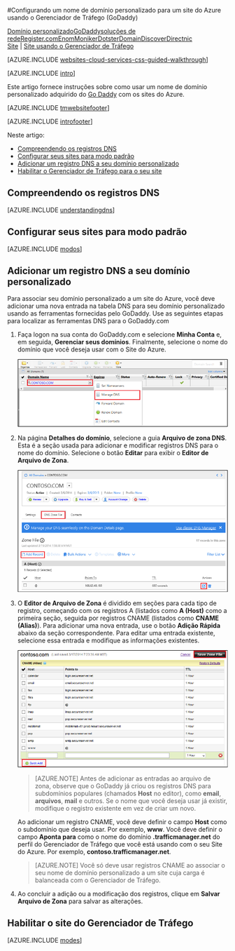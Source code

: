 ﻿<properties 
	pageTitle="Configurar um nome de domínio GoDaddy para um site do Azure usando o Gerenciador de Tráfego" 
	description="Saiba como usar um nome de domínio do GoDaddy com Websites do Azure" 
	services="web-sites" 
	documentationCenter="" 
	authors="blackmist" 
	manager="wpickett" 
	editor=""/>

<tags 
	ms.service="web-sites" 
	ms.workload="web" 
	ms.tgt_pltfrm="na" 
	ms.devlang="na" 
	ms.topic="article" 
	ms.date="09/17/2014" 
	ms.author="larryfr, jroth"/>

#Configurando um nome de domínio personalizado para um site do Azure usando o Gerenciador de Tráfego (GoDaddy)

<div class="dev-center-tutorial-selector sublanding"><a href="/pt-br/documentation/articles/web-sites-custom-domain-name" title="Custom Domain">Domínio personalizado</a><a href="/pt-br/documentation/articles/web-sites-godaddy-custom-domain-name" title="GoDaddy" class="current">GoDaddy</a><a href="/pt-br/documentation/articles/web-sites-network-solutions-custom-domain-name" title="Network Solutions">soluções de rede</a><a href="/pt-br/documentation/articles/web-sites-registerdotcom-custom-domain-name" title="Register.com">Register.com</a><a href="/pt-br/documentation/articles/web-sites-enom-custom-domain-name" title="Enom">Enom</a><a href="/pt-br/documentation/articles/web-sites-moniker-custom-domain-name" title="Moniker">Moniker</a><a href="/pt-br/documentation/articles/web-sites-dotster-custom-domain-name" title="Dotster">Dotster</a><a href="/pt-br/documentation/articles/web-sites-domaindiscover-custom-domain-name" title="DomainDiscover">DomainDiscover</a><a href="/pt-br/documentation/articles/web-sites-directnic-custom-domain-name" title="Directnic">Directnic</a></div>
<div class="dev-center-tutorial-subselector"><a href="/pt-br/documentation/articles/web-sites-godaddy-custom-domain-name/" title="Websites">Site</a> | <a href="/pt-br/documentation/articles/web-sites-godaddy-traffic-manager-custom-domain-name/" title="Website using Traffic Manager" class="current">Site usando o Gerenciador de Tráfego</a></div>

[AZURE.INCLUDE [websites-cloud-services-css-guided-walkthrough](../includes/websites-cloud-services-css-guided-walkthrough.md)]

[AZURE.INCLUDE [intro](../includes/custom-dns-web-site-intro-traffic-manager.md)]

Este artigo fornece instruções sobre como usar um nome de domínio personalizado adquirido do [Go Daddy](https://godaddy.com) com os sites do Azure.

[AZURE.INCLUDE [tmwebsitefooter](../includes/custom-dns-web-site-traffic-manager-notes.md)]

[AZURE.INCLUDE [introfooter](../includes/custom-dns-web-site-intro-notes.md)]

Neste artigo:

-   [Compreendendo os registros DNS](#understanding-records)
-   [Configurar seus sites para modo padrão](#bkmk_configsharedmode)
-   [Adicionar um registro DNS a seu domínio personalizado](#bkmk_configurecname)
-   [Habilitar o Gerenciador de Tráfego para o seu site](#enabledomain)

<h2><a name="understanding-records"></a>Compreendendo os registros DNS</h2>

[AZURE.INCLUDE [understandingdns](../includes/custom-dns-web-site-understanding-dns-traffic-manager.md)]

<h2><a name="bkmk_configsharedmode"></a>Configurar seus sites para modo padrão</h2>

[AZURE.INCLUDE [modos](../includes/custom-dns-web-site-modes-traffic-manager.md)]

<a name="bkmk_configurecname"></a><h2>Adicionar um registro DNS a seu domínio personalizado</h2>

Para associar seu domínio personalizado a um site do Azure, você deve adicionar uma nova entrada na tabela DNS para seu domínio personalizado usando as ferramentas fornecidas pelo GoDaddy. Use as seguintes etapas para localizar as ferramentas DNS para o GoDaddy.com

1. Faça logon na sua conta do GoDaddy.com e selecione **Minha Conta** e, em seguida, **Gerenciar seus domínios**. Finalmente, selecione o nome do domínio que você deseja usar com o Site do Azure.

	![custom domain page for GoDaddy](./media/web-sites-custom-domain-name/godaddy-customdomain.png)

2. Na página **Detalhes do domínio**, selecione a guia **Arquivo de zona DNS**. Esta é a seção usada para adicionar e modificar registros DNS para o nome do domínio. Selecione o botão **Editar** para exibir o **Editor de Arquivo de Zona**.

	![DNS Zone File tab](./media/web-sites-custom-domain-name/godaddy-zonetab.png)

4. O **Editor de Arquivo de Zona** é dividido em seções para cada tipo de registro, começando com os registros A (listados como **A (Host)** como a primeira seção, seguida por registros CNAME (listados como **CNAME (Alias)**). Para adicionar uma nova entrada, use o botão **Adição Rápida** abaixo da seção correspondente. Para editar uma entrada existente, selecione essa entrada e modifique as informações existentes.

	![zone file editor](./media/web-sites-custom-domain-name/godaddy-quickaddcname.png)

	> [AZURE.NOTE] Antes de adicionar as entradas ao arquivo de zona, observe que o GoDaddy já criou os registros DNS para subdomínios populares (chamados **Host** no editor), como **email**, **arquivos**, **mail** e outros. Se o nome que você deseja usar já existir, modifique o registro existente em vez de criar um novo.

	Ao adicionar um registro CNAME, você deve definir o campo **Host** como o subdomínio que deseja usar. Por exemplo, **www**. Você deve definir o campo **Aponta para** como o nome do domínio **.trafficmanager.net** do perfil do Gerenciador de Tráfego que você está usando com o seu Site do Azure. Por exemplo, **contoso.trafficmanager.net**.

	> [AZURE.NOTE] Você só deve usar registros CNAME ao associar o seu nome de domínio personalizado a um site cuja carga é balanceada com o Gerenciador de Tráfego.

5. Ao concluir a adição ou a modificação dos registros, clique em **Salvar Arquivo de Zona** para salvar as alterações.

<h2><a name="enabledomain"></a>Habilitar o site do Gerenciador de Tráfego</h2>

[AZURE.INCLUDE [modes](../includes/custom-dns-web-site-enable-on-traffic-manager.md)]


<!--HONumber=42-->

